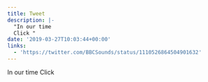 ```yaml
---
title: Tweet
description: |-
  "In our time
  Click "
date: '2019-03-27T10:03:44+00:00'
links:
  - 'https://twitter.com/BBCSounds/status/1110526864504901632'
---
```

In our time
Click 
